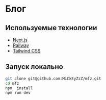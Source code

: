 # Блог

## Используемые технологии

* [Next.js][0]
* [Railway][1]
* [Tailwind CSS][2]

## Запуск локально

```zsh
git clone git@github.com:MiCkEyZzZ/mfz.git
cd mfz
npm  install
npm run dev
```

[0]:(https://nextjs.org/)
[1]:(https://railway.app/)
[2]:(https://tailwindcss.com/)

